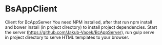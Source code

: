# BsAppClient
Client for BcAppServer
You need NPM installed, after that run npm install and bower install (in project directory)
to install project dependencies. Start the server (https://github.com/Jakub-Vacek/BcAppServer), run gulp serve in project directory to serve HTML templates to your browser.
